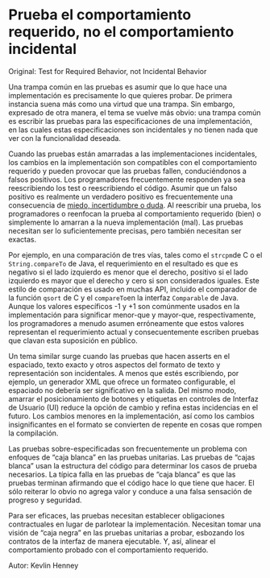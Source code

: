 # Prueba el comportamiento requerido, no el comportamiento incidental

Original: Test for Required Behavior, not Incidental Behavior

Una trampa común en las pruebas es asumir que lo que hace una
implementación es precisamente lo que quieres probar. De primera
instancia suena más como una virtud que una trampa. Sin embargo,
expresado de otra manera, el tema se vuelve más obvio: una trampa común
es escribir las pruebas para las especificaciones de una implementación,
en las cuales estas especificaciones son incidentales y no tienen nada
que ver con la funcionalidad deseada.

Cuando las pruebas están amarradas a las implementaciones incidentales,
los cambios en la implementación son compatibles con el comportamiento
requerido y pueden provocar que las pruebas fallen, conduciéndonos a
falsos positivos. Los programadores frecuentemente responden ya sea
reescribiendo los test o reescribiendo el código. Asumir que un falso
positivo es realmente un verdadero positivo es frecuentemente una
consecuencia de [miedo, incertidumbre o duda][1]. Al reescribir una
prueba, los programadores o reenfocan la prueba al comportamiento
requerido (bien) o simplemente lo amarran a la nueva implementación
(mal). Las pruebas necesitan ser lo suficientemente precisas, pero
también necesitan ser exactas.

Por ejemplo, en una comparación de tres vías, tales como el `strcpm`de C
o el `String.compareTo` de Java, el requerimiento en el resultado es que
es negativo si el lado izquierdo es menor que el derecho, positivo si el
lado izquierdo es mayor que el derecho y cero si son considerados
iguales. Este estilo de comparación es usado en muchas API, incluido el
comparador de la función `qsort` de C y el `compareTo`en la interfaz
`Comparable` de Java. Aunque los valores específicos -1 y +1 son
comúnmente usados en la implementación para significar menor-que y
mayor-que, respectivamente, los programadores a menudo asumen
erróneamente que estos valores representan el requerimiento actual y
consecuentemente escriben pruebas que clavan esta suposición en público.

Un tema similar surge cuando las pruebas que hacen asserts en el
espaciado, texto exacto y otros aspectos del formato de texto y
representación son incidentales. A menos que estés escribiendo, por
ejemplo, un generador XML que ofrece un formateo configurable, el
espaciado no debería ser significativo en la salida. Del mismo modo,
amarrar el posicionamiento de botones y etiquetas en controles de
Interfaz de Usuario (UI) reduce la opción de cambio y refina estas
incidencias en el futuro. Los cambios menores en la implementación, así
como los cambios insignificantes en el formato se convierten de repente
en cosas que rompen la compilación.

Las pruebas sobre-especificadas son frecuentemente un problema con
enfoques de “caja blanca” en las pruebas unitarias. Las pruebas de
“cajas blanca” usan la estructura del código para determinar los casos
de prueba necesarios. La típica falla en las pruebas de “caja blanca” es
que las pruebas terminan afirmando que el código hace lo que tiene que
hacer. El sólo reiterar lo obvio no agrega valor y conduce a una falsa
sensación de progreso y seguridad.

Para ser eficaces, las pruebas necesitan establecer obligaciones
contractuales en lugar de parlotear la implementación. Necesitan tomar
una visión de “caja negra” en las pruebas unitarias a probar, esbozando
los contratos de la interfaz de manera ejecutable. Y, así, alinear el
comportamiento probado con el comportamiento requerido.

[1]: http://es.wikipedia.org/wiki/FUD

Autor: Kevlin Henney